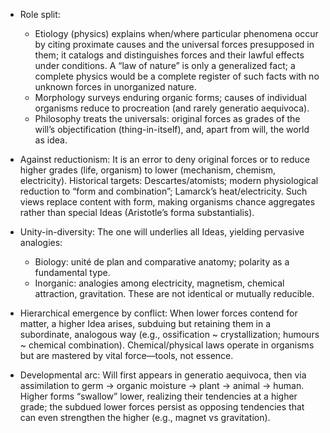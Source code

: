 - Role split:
  - Etiology (physics) explains when/where particular phenomena occur by citing proximate causes and the universal forces presupposed in them; it catalogs and distinguishes forces and their lawful effects under conditions. A “law of nature” is only a generalized fact; a complete physics would be a complete register of such facts with no unknown forces in unorganized nature.
  - Morphology surveys enduring organic forms; causes of individual organisms reduce to procreation (and rarely generatio aequivoca).
  - Philosophy treats the universals: original forces as grades of the will’s objectification (thing-in-itself), and, apart from will, the world as idea.

- Against reductionism: It is an error to deny original forces or to reduce higher grades (life, organism) to lower (mechanism, chemism, electricity). Historical targets: Descartes/atomists; modern physiological reduction to “form and combination”; Lamarck’s heat/electricity. Such views replace content with form, making organisms chance aggregates rather than special Ideas (Aristotle’s forma substantialis).

- Unity-in-diversity: The one will underlies all Ideas, yielding pervasive analogies:
  - Biology: unité de plan and comparative anatomy; polarity as a fundamental type.
  - Inorganic: analogies among electricity, magnetism, chemical attraction, gravitation. These are not identical or mutually reducible.

- Hierarchical emergence by conflict: When lower forces contend for matter, a higher Idea arises, subduing but retaining them in a subordinate, analogous way (e.g., ossification ~ crystallization; humours ~ chemical combination). Chemical/physical laws operate in organisms but are mastered by vital force—tools, not essence.

- Developmental arc: Will first appears in generatio aequivoca, then via assimilation to germ → organic moisture → plant → animal → human. Higher forms “swallow” lower, realizing their tendencies at a higher grade; the subdued lower forces persist as opposing tendencies that can even strengthen the higher (e.g., magnet vs gravitation).
